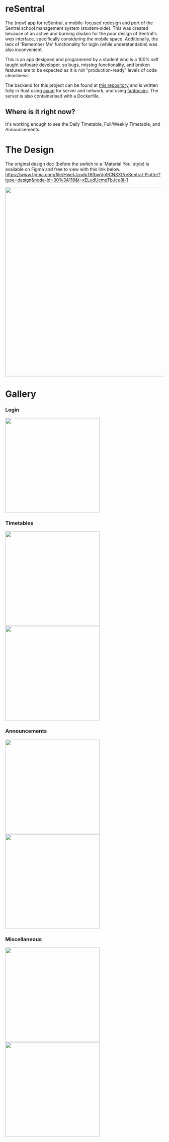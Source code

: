 # reSentral
The (new) app for reSentral, a mobile-focused redesign and port of the Sentral school management system (student-side). This was created because of an active and burning disdain for the poor design of Sentral's web interface, specifically considering the mobile space. Additionally, the lack of 'Remember Me' functionality for login (while understandable) was also inconvenient.

This is an app designed and programmed by a student who is a 100% self taught software developer, so bugs, missing functionality, and broken features are to be expected as it is not "production-ready" levels of code cleanliness.

The backend for this project can be found at [this repository](https://github.com/JumpyJacko/resentral_server_rs) and is written fully in Rust using [axum](https://github.com/tokio-rs/axum) for server and network, and using [fantoccini](https://github.com/jonhoo/fantoccini). The server is also containerised with a Dockerfile.

## Where is it right now?
It's working enough to see the Daily Timetable, Full/Weekly Timetable, and Announcements.

# The Design
The original design doc (before the switch to a 'Material You' style) is available on Figma and free to view with this link below.
https://www.figma.com/file/HwetJzpdpT6fbwVp9CNSXf/reSentral-Flutter?type=design&node-id=30%3A118&t=xELudUcmqTbJcu8i-1

<p align="center">
  <img src="https://github.com/JumpyJacko/resentral_flutter/assets/48436180/83fb748c-c377-4eaa-ba16-3cbe95477394" width=600 />
</p>

# Gallery
### Login
<img src="https://github.com/JumpyJacko/resentral_flutter/assets/48436180/b999b8f1-f9fd-4c10-abd4-f3d925743d92" width=300 />

### Timetables
<img src="https://github.com/JumpyJacko/resentral_flutter/assets/48436180/ebc74d41-177c-4c12-abe0-d98c83bd44d0" width=300 />
<img src="https://github.com/JumpyJacko/resentral_flutter/assets/48436180/fa706fe8-10ac-4771-9fcd-c991e403c8ec" width=300 />

### Announcements
<img src="https://github.com/JumpyJacko/resentral_flutter/assets/48436180/d166a0a6-12e2-4e44-89bb-1d08f59b8fcd" width=300 />
<img src="https://github.com/JumpyJacko/resentral_flutter/assets/48436180/5f8994ff-f4d7-4583-83e7-8e69b2e23327" width=300 />

### Miscellaneous
<img src="https://github.com/JumpyJacko/resentral_flutter/assets/48436180/cc8b781b-0160-44c7-8b67-29a3c8c96a2b" width=300 />
<img src="https://github.com/JumpyJacko/resentral_flutter/assets/48436180/c32cf800-3492-4ff8-ad23-82cd0f5dbf0b" width=300 />
